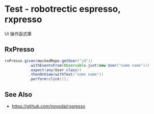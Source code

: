 # Test - robotrectic espresso, rxpresso

Ui 操作函式庫

## RxPresso

```java
rxPresso.given(mockedRepo.getUser("id"))
           .withEventsFrom(Observable.just(new User("some name")))
           .expect(any(User.class))
           .thenOnView(withText("some name"))
           .perform(click());
```

## See Also

* https://github.com/novoda/rxpresso